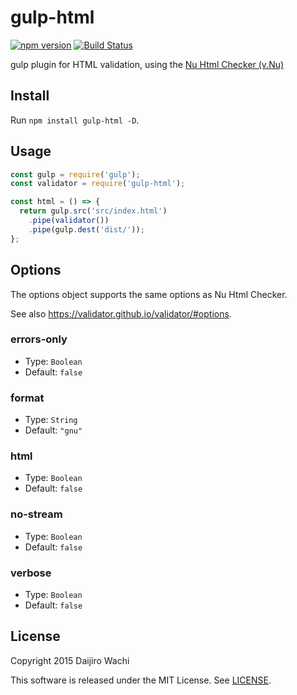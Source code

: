 # gulp-html

[![npm version](https://img.shields.io/npm/v/gulp-html.svg)](https://www.npmjs.com/package/gulp-html)
[![Build Status](https://github.com/validator/gulp-html/workflows/Tests/badge.svg)](https://github.com/validator/gulp-html/actions?query=branch%3Amain)

gulp plugin for HTML validation, using the [Nu Html Checker (v.Nu)](https://validator.github.io/validator/)

## Install

Run `npm install gulp-html -D`.

## Usage

```js
const gulp = require('gulp');
const validator = require('gulp-html');

const html = () => {
  return gulp.src('src/index.html')
    .pipe(validator())
    .pipe(gulp.dest('dist/'));
};
```

## Options

The options object supports the same options as Nu Html Checker.

See also <https://validator.github.io/validator/#options>.

### errors-only

* Type: `Boolean`
* Default: `false`

### format

* Type: `String`
* Default: `"gnu"`

### html

* Type: `Boolean`
* Default: `false`

### no-stream

* Type: `Boolean`
* Default: `false`

### verbose

* Type: `Boolean`
* Default: `false`

## License

Copyright 2015 Daijiro Wachi

This software is released under the MIT License. See [LICENSE](https://github.com/validator/gulp-html/blob/main/LICENSE).
